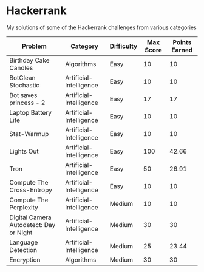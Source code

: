 # Hackerrank

My solutions of some of the Hackerrank challenges from various categories

| Problem | Category | Difficulty |Max Score | Points Earned | 
|---------|------------|---------|---------------|------------|
| Birthday Cake Candles | Algorithms | Easy | 10 | 10 |
|  BotClean Stochastic| Artificial-Intelligence | Easy |  10 |  10   |
|  Bot saves princess - 2 | Artificial-Intelligence | Easy |17 |  17 | 
|  Laptop Battery Life | Artificial-Intelligence | Easy |10  | 10  |
| Stat-Warmup | Artificial-Intelligence | Easy |10 | 10 |
|  Lights Out | Artificial-Intelligence | Easy | 100  | 42.66  |
| Tron | Artificial-Intelligence | Easy | 50 | 26.91 |
| Compute The Cross-Entropy | Artificial-Intelligence | Easy | 10 | 10 |
| Compute The Perplexity | Artificial-Intelligence | Medium| 10 | 10 |
|  Digital Camera Autodetect: Day or Night | Artificial-Intelligence | Medium |  30  | 30  |
| Language Detection| Artificial-Intelligence | Medium| 25 | 23.44 |
| Encryption | Algorithms | Medium | 30 | 30 |
